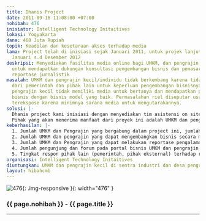 ```yaml
---
title: Dhanis Project
date: 2011-09-16 11:08:00 +07:00
nohibah: 476
inisiator: Intelligent Technology Initaitives
lokasi: Yogyakarta
dana: 468 Juta Rupiah
topik: Keadilan dan kesetaraan akses terhadap media
lama: Project telah di inisiasi sejak Januari 2011, untuk projek lanjutan kami usulkan
  Januari s.d Desember 2012
deskripsi: Menyediakan fasilitas media online bagi UMKM, dan pengrajin kecil/individu
  untuk mendapatkan dukungan konsultasi pengembangan bisnis dan pemasaran melalui
  reportase jurnalistik
masalah: UMKM dan pengrajin kecil/individu tidak berkembang karena tidak ada dukungan
  dari pemerintah dan pihak lain untuk keperluan pengembangan bisnisnya. UMKM dan
  pengrajin kecil tidak memiliki media untuk bertanya dan mendapatkan panduang menjalankan
  bisnis dengan bisnis model yang baik. Permasalahan riel diseputar usaha mereka tidak
  terekspose karena minimnya sarana media untuk mengutarakannya.
solusi: |-
  Dhanis project kami inisiasi dengan menyediakan tim asistensi on site untuk meng-eksplore problem riel, mendiskusikan secara online dan real time melalui Dhanis portal, dan menginformasikan solusi langsung ke UMKM dan pengrajin kecil. Dhanis melibatkan konsultan dedicated, volunteer, dan sesama UMKM yag lebih maju.
  Pihak yang akan menerima manfaat dari proyek ini adalah UMKM dan pengrajin kecil di sentra industri dan desa pengrajin, dalam projek awal kami adalah di sentra kerajina perak Kotagede Yogyakarta dan Desa pengrajin Kotagede dan Pringolayan, Bantul. Model yang telah dibangun di lokasi awal akan baik diterapkan di sentra-sentra UMKM dan pengrajin lainnya sebagai best local business model.
keberhasilan: |-
  1. Jumlah UMKM dan Pengrajin yang bergabung dalam project ini, jumlah yang sustain mengikuti project selama 1 tahun
  2. Jumlah UMKM dan pengrajin yang dapat mengembangkan bisnis secara mandiri
  3. Jumlah UMKM dan Pengrajin yang dapat melakukan reportase pengalaman usaha di portal bisnisnya.
  4. Jumlah pengunjung dan forum pada portal bisnis UMKM dan pengrajin tersebut
  5. Tingkat respon pihak lain (pemerintah, pihak eksternal) terhadap reportase UMKM dan pengrajin
organisasi: Intelligent Technology Initaitives
diuntungkan: UMKM dan pengrajin kecil di sentra industri dan desa pengrajin, dalam projek awal kami adalah di sentra kerajina perak Kotagede Yogyakarta dan Desa pengrajin Kotagede dan Pringolayan, Bantul. Model yang telah dibangun di lokasi awal akan baik diterapkan di sentra-sentra UMKM dan pengrajin lainnya sebagai best local business model.
layout: hibahcmb
---
```


![476](/static/img/hibahcmb/476.png){: .img-responsive }{: width="476" }

### {{ page.nohibah }} - {{ page.title }}

---
